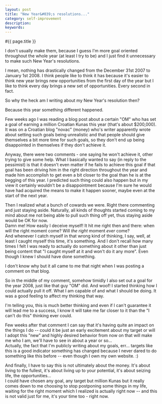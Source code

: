 ```yaml
---
layout: post
title: "New Year&#039;s resolutions..."
category: self-improvement
description: 
keywords: 
---
```


#{{ page.title }}

I don't usually make them, because I guess I'm more goal oriented throughout the whole year (at least I try to be) and I just find it unnecessary to make such New Year's resolutions.

I mean, nothing has drastically changed from the December 31st 2007 to January 1st 2008. I think people like to think it has because it's easier to think new year brings new opportunities from the first day of the year but I like to think every day brings a new set of opportunities. Every second in fact.

So why the heck am I writing about my New Year's resolution then?

Because this year something different happened.

Few weeks ago I was reading a blog post about a certain "OM" who has set a goal of earning a million Croatian Kunas this year (that's about $200,000).<br />
It was on a Croatian blog "novac" (money) who's writer apparently wrote about setting such goals being unrealistic and that people should give themselves a bit more time for such goals, so they don't end up being disappointed in themselves if they don't achieve it.

Anyway, there were two comments - one saying he won't achieve it, other trying to give some help. What I basically wanted to say (in reply to the pessimist) is that it doesn't even matter if he fails to achieve this goal if that goal has been driving him in the right direction throughout the year and made him accomplish to get even a bit closer to the goal than he is at the begging of this year. I predicted such thing could also happen but in my view it certainly wouldn't be a disappointment because I'm sure he would have had acquired the means to make it happen sooner, maybe even at the start of the next year.

Then I realized what a bunch of cowards we were. Right there commenting and just staying aside. Naturally, all kinds of thoughts started coming to my mind about me not being able to pull such thing off yet, thus staying aside would be OK for now. <br />
Damn me! How easily I deceive myself! It hit me right then and there: when will the right moment come? Will <em>the right</em> moment <em>ever</em> come?<br />
And whenever I catch myself in that wrong kind of thinking, I say, well, at least I caught myself this time, it's something. And I don't recall how many times I felt I was ready to actually do something about it other than just being content that "I caught myself at it and won't do it any more". Even though I knew I should have done something.

I don't know why but it all came to me that night when I was posting a comment on that blog.

So in the middle of my comment, somehow timidly I also set out a goal for the year 2008, just like that guy "OM" did. And woof! I started thinking how I could actually pull it off. What I am capable of and what I should be doing. It was a good feeling to affect my thinking that way.

I'm telling you, this is much better thinking and even if I can't guarantee it will lead me to a success, I know it will take me far closer to it than the "I can't do this" thinking ever could.
<br />

Few weeks after that comment I can say that it's having quite an impact on the things I do -- could it be just an early excitement about my target or will I adopt this "new" and highly desired behavior from now on that will make me who I am, we'll have to see in about a year or so...<br />
Actually, the fact that I'm publicly writing about my goals, err... targets like this is a good indicator something has changed because I never dared to do something like this before -- even though I own my own website. :)
<br />

And finally, I have to say this is not ultimately about the money. It's about living to the fullest, it's about living up to your potential, it's about seizing life, the opportunities...<br />
I could have chosen any goal, any target but million Kunas but it really comes down to me choosing to stop postponing some things in my life, waiting for the right moment which I realized is actually right now -- and this is not valid just for me, it's your time too - right now.<!-- <br />
It just happens that at this point in my life many of my problems arise from the poor financial situation that I'm in and it's time to change that once and for all. --> 